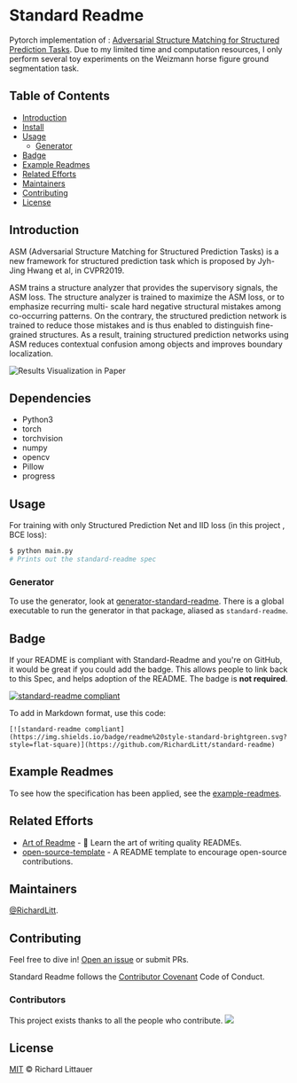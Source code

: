 # Standard Readme

Pytorch implementation of : [Adversarial Structure Matching for Structured Prediction Tasks](http://openaccess.thecvf.com/content_CVPR_2019/papers/Hwang_Adversarial_Structure_Matching_for_Structured_Prediction_Tasks_CVPR_2019_paper.pdf). Due to my limited time and computation resources, I only perform several toy experiments on the Weizmann horse figure ground segmentation task.




## Table of Contents

- [Introduction](#introduction)
- [Install](#install)
- [Usage](#usage)
	- [Generator](#generator)
- [Badge](#badge)
- [Example Readmes](#example-readmes)
- [Related Efforts](#related-efforts)
- [Maintainers](#maintainers)
- [Contributing](#contributing)
- [License](#license)

## Introduction

ASM (Adversarial Structure Matching for Structured Prediction Tasks) is a  new framework for structured prediction task which is proposed by Jyh-Jing Hwang et al, in CVPR2019.

ASM  trains a structure analyzer that provides the supervisory signals, the ASM loss. The structure analyzer is trained to maximize the ASM loss, or to emphasize recurring multi-
scale hard negative structural mistakes among co-occurring patterns. On the contrary, the structured prediction network is trained to reduce those mistakes and is thus enabled to distinguish fine-grained structures. As a result, training structured prediction networks using ASM reduces contextual confusion among objects and improves boundary localization.

![Results Visualization in Paper](C:\Users\19119\Desktop\用户手册\experiments.png)

## Dependencies

- Python3
- torch
- torchvision
- numpy
- opencv
- Pillow
- progress

## Usage

For training with only Structured Prediction Net and IID loss (in this project , BCE loss):
```sh
$ python main.py 
# Prints out the standard-readme spec
```

### Generator

To use the generator, look at [generator-standard-readme](https://github.com/RichardLitt/generator-standard-readme). There is a global executable to run the generator in that package, aliased as `standard-readme`.

## Badge

If your README is compliant with Standard-Readme and you're on GitHub, it would be great if you could add the badge. This allows people to link back to this Spec, and helps adoption of the README. The badge is **not required**.

[![standard-readme compliant](https://img.shields.io/badge/readme%20style-standard-brightgreen.svg?style=flat-square)](https://github.com/RichardLitt/standard-readme)

To add in Markdown format, use this code:

```
[![standard-readme compliant](https://img.shields.io/badge/readme%20style-standard-brightgreen.svg?style=flat-square)](https://github.com/RichardLitt/standard-readme)
```

## Example Readmes

To see how the specification has been applied, see the [example-readmes](example-readmes/).

## Related Efforts

- [Art of Readme](https://github.com/noffle/art-of-readme) - 💌 Learn the art of writing quality READMEs.
- [open-source-template](https://github.com/davidbgk/open-source-template/) - A README template to encourage open-source contributions.

## Maintainers

[@RichardLitt](https://github.com/RichardLitt).

## Contributing

Feel free to dive in! [Open an issue](https://github.com/RichardLitt/standard-readme/issues/new) or submit PRs.

Standard Readme follows the [Contributor Covenant](http://contributor-covenant.org/version/1/3/0/) Code of Conduct.

### Contributors

This project exists thanks to all the people who contribute. 
<a href="graphs/contributors"><img src="https://opencollective.com/standard-readme/contributors.svg?width=890&button=false" /></a>


## License

[MIT](LICENSE) © Richard Littauer